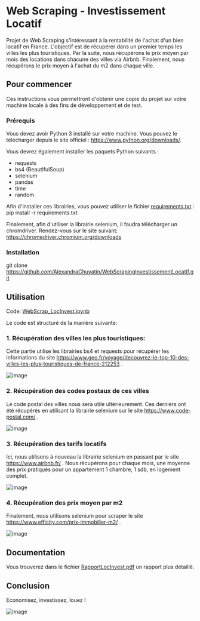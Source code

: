 # Web Scraping - Investissement Locatif
Projet de Web Scraping s'intéressant à la rentabilité de l'achat d'un bien locatif en France.
L'objectif est de récupérer dans un premier temps les villes les plus touristiques. 
Par la suite, nous récupérons le prix moyen par mois des locations dans chacune des villes via Airbnb.
Finalement, nous récupérons le prix moyen à l'achat du m2 dans chaque ville.


## Pour commencer

Ces instructions vous permettront d'obtenir une copie du projet sur votre machine locale à des fins de développement et de test.

### Prérequis

Vous devez avoir Python 3 installé sur votre machine. Vous pouvez le télécharger depuis le site officiel : https://www.python.org/downloads/.

Vous devrez également installer les paquets Python suivants :
- requests
- bs4 (BeautifulSoup)
- selenium
- pandas
- time
- random

Afin d'installer ces librairies, vous pouvez utiliser le fichier [requirements.txt](https://https://github.com/AlexandraChuvatin/WebScrapingInvestissementLocatif/edit/main/requirements.txt) :
pip install -r requirements.txt

Finalement, afin d'utiliser la librairie selenium, il faudra télécharger un chromdriver. Rendez-vous sur le site suivant:
https://chromedriver.chromium.org/downloads 

### Installation

git clone https://github.com/AlexandraChuvatin/WebScrapingInvestissementLocatif.git

## Utilisation

Code: [WebScrap_LocInvest.ipynb](https://https://github.com/AlexandraChuvatin/WebScrapingInvestissementLocatif/edit/main/WebScrap_LocInvest.ipynb) 

Le code est structuré de la manière suivante:

### 1. Récupération des villes les plus touristiques:
Cette partie utilise les librairies bs4 et requests pour récupérer les informations du site https://www.geo.fr/voyage/decouvrez-le-top-10-des-villes-les-plus-touristiques-de-france-212253 .

![image](https://user-images.githubusercontent.com/60775531/211814157-78fe113c-3a91-4c6a-a1e7-f470169b0e9a.png)


### 2. Récupération des codes postaux de ces villes
Le code postal des villes nous sera utile ultérieurement. Ces derniers ont été récupérés en utilisant la librairie selenium sur le site https://www.code-postal.com/ .

![image](https://user-images.githubusercontent.com/60775531/211818252-52c72a99-a121-48bd-9acd-9beea65d73bc.png)


### 3. Récupération des tarifs locatifs
Ici, nous utilisons à nouveau la librairie selenium en passant par le site https://www.airbnb.fr/ .
Nous récupérons pour chaque mois, une moyenne des prix pratiqués pour un appartement 1 chambre, 1 sdb, en logement complet.

![image](https://user-images.githubusercontent.com/60775531/211819113-06bae429-c63a-4345-aa0e-f76928d950da.png)


### 4. Récupération des prix moyen par m2
Finalement, nous utilisons selenium pour scraper le site https://www.efficity.com/prix-immobilier-m2/ .

![image](https://user-images.githubusercontent.com/60775531/211819705-6367612c-9ced-4b38-a929-28867e250ba5.png)

## Documentation

Vous trouverez dans le fichier [RapportLocInvest.pdf](https://https://github.com/AlexandraChuvatin/WebScrapingInvestissementLocatif/edit/main/RapportLocInvest.pdf) un rapport plus détaillé.

## Conclusion

Economisez, investissez, louez !

![image](https://user-images.githubusercontent.com/60775531/211861936-b7770467-b918-4b78-948e-55fc6489935c.png)
